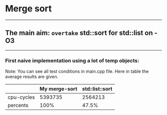 # Merge sort

--------------------------------------
## The main aim: `overtake` std::sort for std::list<int> on -O3 

--------------------------------------


### First naive implementation using a lot of temp objects:

Note: You can see all test conditions in main.cpp file.
Here in table the average results are given. 

|           | My merge-sort | std::list<int>::sort |
| --------- | ------------- | -------------------- |
|cpu-cycles |  5393735      |  2564213             |
| percents  |  100%         |        47.5%         |